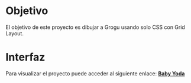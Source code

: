 # Objetivo
El objetivo de este proyecto es dibujar a Grogu usando solo CSS con Grid Layout.

# Interfaz
Para visualizar el proyecto puede acceder al siguiente enlace: [**Baby Yoda**](https://jesusch92.github.io/maquetacion--baby-yoda/)